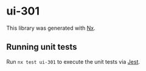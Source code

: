 # ui-301

This library was generated with [Nx](https://nx.dev).

## Running unit tests

Run `nx test ui-301` to execute the unit tests via [Jest](https://jestjs.io).
